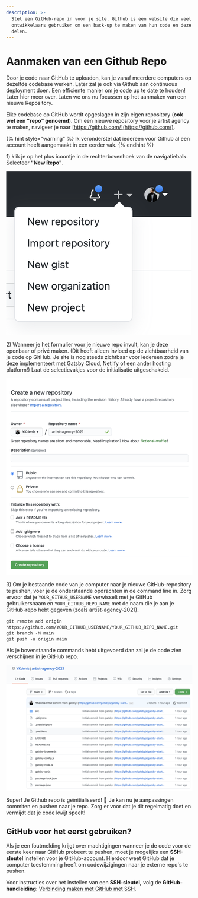 ```yaml
---
description: >-
  Stel een GitHub-repo in voor je site. Github is een website die veel
  ontwikkelaars gebruiken om een back-up te maken van hun code en deze online te
  delen.
---
```


# Aanmaken van een Github Repo

Door je code naar GitHub te uploaden, kan je vanaf meerdere computers op dezelfde codebase werken. Later zal je ook via Github aan continuous deployment doen. Een efficiente manier om je code up te date te houden! Later hier meer over. Laten we ons nu focussen op het aanmaken van een nieuwe Repository.

Elke codebase op GitHub wordt opgeslagen in zijn eigen repository \(**ook wel een "repo" genoemd**\). Om een nieuwe repository voor je artist agency te maken, navigeer je naar [https://github.com/](https://github.com/).

{% hint style="warning" %}
Ik veronderstel dat iedereen voor Github al een account heeft aangemaakt in een eerder vak.
{% endhint %}

1\) klik je op het plus icoontje in de rechterbovenhoek van de navigatiebalk. Selecteer **"New Repo"**.

![](../../.gitbook/assets/image%20%2882%29.png)

2\) Wanneer je het formulier voor je nieuwe repo invult, kan je deze openbaar of privé maken. \(Dit heeft alleen invloed op de zichtbaarheid van je code op GitHub. Je site is nog steeds zichtbaar voor iedereen zodra je deze implementeert met Gatsby Cloud, Netlify of een ander hosting platform!\) Laat de selectievakjes voor de initialisatie uitgeschakeld.

![](../../.gitbook/assets/image%20%2869%29.png)

3\) Om je bestaande code van je computer naar je nieuwe GitHub-repository te pushen, voer je de onderstaande opdrachten in de command line in. Zorg ervoor dat je `YOUR_GITHUB_USERNAME` verwisselt met je GitHub gebruikersnaam en `YOUR_GITHUB_REPO_NAME` met de naam die je aan je GitHub-repo hebt gegeven \(zoals artist-agency-2021\).

```text
git remote add origin https://github.com/YOUR_GITHUB_USERNAME/YOUR_GITHUB_REPO_NAME.git
git branch -M main
git push -u origin main
```

Als je bovenstaande commands hebt uitgevoerd dan zal je de code zien verschijnen in je GitHub repo.

![](../../.gitbook/assets/image%20%283%29.png)

Super! Je Github repo is geïnitialiseerd! 🎉 Je kan nu je aanpassingen commiten en pushen naar je repo. Zorg er voor dat je dit regelmatig doet en vermijdt dat je code kwijt speelt!

## GitHub voor het eerst gebruiken?

Als je een foutmelding krijgt over machtigingen wanneer je de code voor de eerste keer naar GitHub probeert te pushen, moet je mogelijks een **SSH-sleutel** instellen voor je GitHub-account. Hierdoor weet GitHub dat je computer toestemming heeft om codewijzigingen naar je externe repo's te pushen.

Voor instructies over het instellen van een **SSH-sleutel,** volg de **GitHub-handleiding**: [Verbinding maken met GitHub met SSH](https://docs.github.com/en/github/authenticating-to-github/connecting-to-github-with-ssh).

